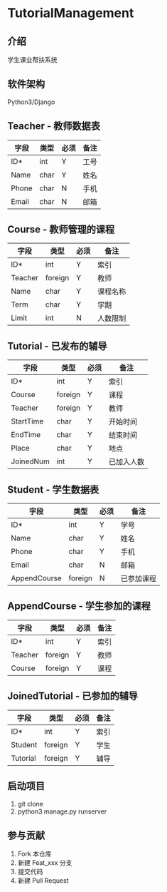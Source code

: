 # TutorialManagement

## 介绍
学生课业帮扶系统

## 软件架构
Python3/Django

## Teacher - 教师数据表

|字段|类型|必须|备注|
|---|---|---|---|
|ID*|int|Y|工号|
|Name|char|Y|姓名|
|Phone|char|N|手机|
|Email|char|N|邮箱|

## Course - 教师管理的课程
|字段|类型|必须|备注|
|---|---|---|---|
|ID*|int|Y|索引|
|Teacher|foreign|Y|教师|
|Name|char|Y|课程名称|
|Term|char|Y|学期|
|Limit|int|N|人数限制|

## Tutorial - 已发布的辅导
|字段|类型|必须|备注|
|---|---|---|---|
|ID*|int|Y|索引|
|Course|foreign|Y|课程|
|Teacher|foreign|Y|教师|
|StartTime|char|Y|开始时间|
|EndTime|char|Y|结束时间|
|Place|char|Y|地点|
|JoinedNum|int|Y|已加入人数|

## Student - 学生数据表
|字段|类型|必须|备注|
|---|---|---|---|
|ID*|int|Y|学号|
|Name|char|Y|姓名|
|Phone|char|Y|手机|
|Email|char|N|邮箱|
|AppendCourse|foreign|N|已参加课程|

## AppendCourse - 学生参加的课程
|字段|类型|必须|备注|
|---|---|---|---|
|ID*|int|Y|索引|
|Teacher|foreign|Y|教师|
|Course|foreign|Y|课程|

## JoinedTutorial - 已参加的辅导
|字段|类型|必须|备注|
|---|---|---|---|
|ID*|int|Y|索引|
|Student|foreign|Y|学生|
|Tutorial|foreign|Y|辅导|

## 启动项目
1.  git clone
2.  python3 manage.py runserver

## 参与贡献

1.  Fork 本仓库
2.  新建 Feat_xxx 分支
3.  提交代码
4.  新建 Pull Request
